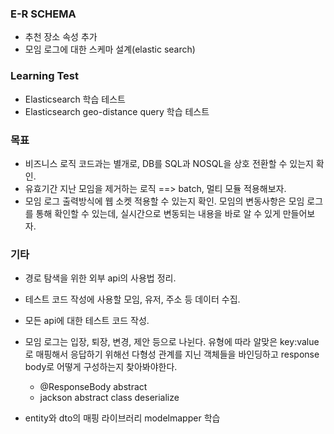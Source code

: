 ### E-R SCHEMA 
- 추천 장소 속성 추가
- 모임 로그에 대한 스케마 설계(elastic search)
### Learning Test
- Elasticsearch 학습 테스트
- Elasticsearch geo-distance query 학습 테스트
 
### 목표
- 비즈니스 로직 코드과는 별개로, DB를 SQL과 NOSQL을 상호 전환할 수 있는지 확인.
- 유효기간 지난 모임을 제거하는 로직 ==> batch, 멀티 모듈 적용해보자.
- 모임 로그 출력방식에 웹 소켓 적용할 수 있는지 확인. 모임의 변동사항은 모임 로그를 통해 확인할 수 있는데, 실시간으로 변동되는 내용을 바로 알 수 있게 만들어보자.


### 기타
- 경로 탐색을 위한 외부 api의 사용법 정리.
- 테스트 코드 작성에 사용할 모임, 유저, 주소 등 데이터 수집.
- 모든 api에 대한 테스트 코드 작성.

- 모임 로그는 입장, 퇴장, 변경, 제안 등으로 나뉜다. 유형에 따라 알맞은 key:value로 매핑해서 응답하기 위해선 다형성 관계를 지닌 객체들을 바인딩하고 response body로 어떻게 구성하는지 찾아봐야한다.
   - @ResponseBody abstract
   - jackson abstract class deserialize

- entity와 dto의 매핑 라이브러리 modelmapper 학습